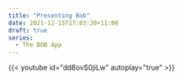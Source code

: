 ```yaml
---
title: "Presenting Bob"
date: 2021-12-15T17:03:20+11:00
draft: true
series:
  - The BOB App
---
```


{{< youtube id="dd8ovS0jiLw" autoplay="true" >}}
